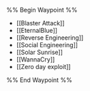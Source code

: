 %% Begin Waypoint %%
- [[Blaster Attack]]
- [[EternalBlue]]
- [[Reverse Engineering]]
- [[Social Engineering]]
- [[Solar Sunrise]]
- [[WannaCry]]
- [[Zero day exploit]]

%% End Waypoint %%